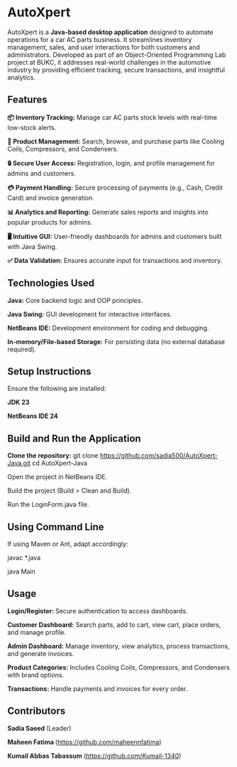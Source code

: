# AutoXpert

AutoXpert is a <b>Java-based desktop application</b> designed to automate operations for a car AC parts business. It streamlines inventory management, sales, and user interactions for both customers and administrators. Developed as part of an Object-Oriented Programming Lab project at BUKC, it addresses real-world challenges in the automotive industry by providing efficient tracking, secure transactions, and insightful analytics.

## Features

<b>📦 Inventory Tracking:</b> Manage car AC parts stock levels with real-time low-stock alerts.

<b>🛒 Product Management:</b> Search, browse, and purchase parts like Cooling Coils, Compressors, and Condensers. 

<b> 🔒 Secure User Access: </b>Registration, login, and profile management for admins and customers.

<b> 💳 Payment Handling:</b> Secure processing of payments (e.g., Cash, Credit Card) and invoice generation.

<b> 📊 Analytics and Reporting:</b> Generate sales reports and insights into popular products for admins.

<b> 🖥 Intuitive GUI:</b> User-friendly dashboards for admins and customers built with Java Swing.

<b> ✅ Data Validation:</b> Ensures accurate input for transactions and inventory.

## Technologies Used

<b>Java:</b> Core backend logic and OOP principles.

<b>Java Swing:</b> GUI development for interactive interfaces.

<b>NetBeans IDE:</b> Development environment for coding and debugging.

<b>In-memory/File-based Storage:</b> For persisting data (no external database required).

## Setup Instructions
Ensure the following are installed:

<b>JDK 23</b>

<b>NetBeans IDE 24</b>

## Build and Run the Application

<b>Clone the repository:</b> git clone https://github.com/sadia500/AutoXpert-Java.git
cd AutoXpert-Java


Open the project in NetBeans IDE.

Build the project (Build > Clean and Build).

Run the LoginForm.java file.

## Using Command Line
If using Maven or Ant, adapt accordingly:

javac *.java

java Main

## Usage

<b> Login/Register: </b>Secure authentication to access dashboards.

<b> Customer Dashboard:</b> Search parts, add to cart, view cart, place orders, and manage profile.

<b> Admin Dashboard:</b> Manage inventory, view analytics, process transactions, and generate invoices.

<b> Product Categories:</b> Includes Cooling Coils, Compressors, and Condensers with brand options.

<b>Transactions:</b> Handle payments and invoices for every order.

## Contributors

<b>Sadia Saeed </b>(Leader)

<b>Maheen Fatima </b>       (https://github.com/maheennfatima)

<b> Kumail Abbas Tabassum </b>(https://github.com/Kumail-1340)
